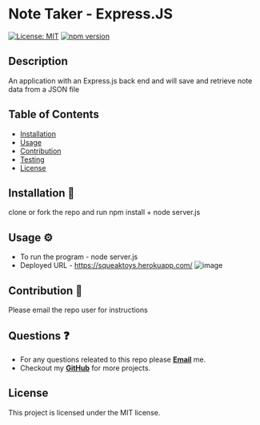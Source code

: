 # Note Taker - Express.JS

[![License: MIT](https://img.shields.io/badge/License-MIT-yellow.svg)](https://opensource.org/licenses/MIT)
[![npm version](https://badge.fury.io/js/npm.svg)](https://badge.fury.io/js/npm)

## Description
An application with an Express.js back end and will save and retrieve note data from a JSON file

## Table of Contents
* [Installation](#installation)
* [Usage](#usage)
* [Contribution](#contribution)
* [Testing](#testing)
* [License](#license)

## Installation 🧰
clone or fork the repo and run npm install + node server.js

## Usage ⚙️
* To run the program - node server.js
* Deployed URL - https://squeaktoys.herokuapp.com/
![image](https://user-images.githubusercontent.com/120421650/230504338-3dea4c96-d269-4cc9-a0d5-c3ac4a0610c4.png)

## Contribution 🙏
Please email the repo user for instructions

## Questions ❓
* For any questions releated to this repo please [**Email**](mailto:aaturner1995@gmail.com) me.
* Checkout my [**GitHub**](https://github.com/aturner1995) for more projects.

## License

This project is licensed under the MIT license.
